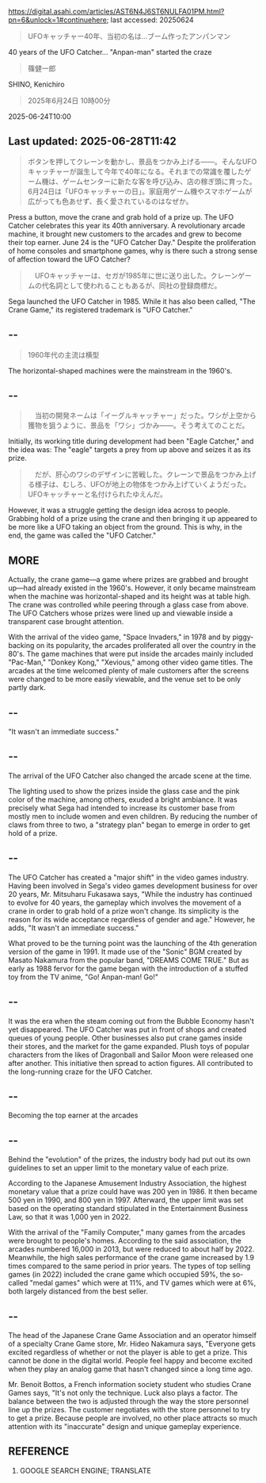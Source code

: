 https://digital.asahi.com/articles/AST6N4J6ST6NULFA01PM.html?pn=6&unlock=1#continuehere; last accessed: 20250624

> UFOキャッチャー40年、当初の名は…ブーム作ったアンパンマン

40 years of the UFO Catcher... "Anpan-man" started the craze

> 篠健一郎

SHINO, Kenichiro

> 2025年6月24日 10時00分

2025-06-24T10:00

## Last updated: 2025-06-28T11:42

> ボタンを押してクレーンを動かし、景品をつかみ上げる――。そんなUFOキャッチャーが誕生して今年で40年になる。それまでの常識を覆したゲーム機は、ゲームセンターに新たな客を呼び込み、店の稼ぎ頭に育った。6月24日は「UFOキャッチャーの日」。家庭用ゲーム機やスマホゲームが広がっても色あせず、長く愛されているのはなぜか。

Press a button, move the crane and grab hold of a prize up. The UFO Catcher celebrates this year its 40th anniversary. A revolutionary arcade machine, it brought new customers to the arcades and grew to become their top earner. June 24 is the "UFO Catcher Day." Despite the proliferation of home consoles and smartphone games, why is there such a strong sense of affection toward the UFO Catcher? 

> 　UFOキャッチャーは、セガが1985年に世に送り出した。クレーンゲームの代名詞として使われることもあるが、同社の登録商標だ。

Sega launched the UFO Catcher in 1985. While it has also been called, "The Crane Game," its registered trademark is "UFO Catcher."

## --

> 1960年代の主流は横型

The horizontal-shaped machines were the mainstream in the 1960's.

## --

> 　当初の開発ネームは「イーグルキャッチャー」だった。ワシが上空から獲物を狙うように、景品を「ワシ」づかみ――。そう考えてのことだ。

Initially, its working title during development had been "Eagle Catcher," and the idea was: The "eagle" targets a prey from up above and seizes it as its prize. 

> 　だが、肝心のワシのデザインに苦戦した。クレーンで景品をつかみ上げる様子は、むしろ、UFOが地上の物体をつかみ上げていくようだった。UFOキャッチャーと名付けられたゆえんだ。

However, it was a struggle getting the design idea across to people. Grabbing hold of a prize using the crane and then bringing it up appeared to be more like a UFO taking an object from the ground. This is why, in the end, the game was called the "UFO Catcher."

## MORE

Actually, the crane game—a game where prizes are grabbed and brought up—had already existed in the 1960's. However, it only became mainstream when the machine was horizontal-shaped and its height was at table high. The crane was controlled while peering through a glass case from above. The UFO Catchers whose prizes were lined up and viewable inside a transparent case brought attention.

With the arrival of the video game, "Space Invaders," in 1978 and by piggy-backing on its popularity, the arcades proliferated all over the country in the 80's. The game machines that were put inside the arcades mainly included "Pac-Man," "Donkey Kong," "Xevious," among other video game titles. The arcades at the time welcomed plenty of male customers after the screens were changed to be more easily viewable, and the venue set to be only partly dark.

## --

"It wasn't an immediate success."

## --

The arrival of the UFO Catcher also changed the arcade scene at the time.

The lighting used to show the prizes inside the glass case and the pink color of the machine, among others, exuded a bright ambiance. It was precisely what Sega had intended to increase its customer base from mostly men to include women and even children. By reducing the number of claws from three to two, a "strategy plan" began to emerge in order to get hold of a prize. 

## --

The UFO Catcher has created a "major shift" in the video games industry. Having been involved in Sega's video games development business for over 20 years, Mr. Mitsuharu Fukasawa says, "While the industry has continued to evolve for 40 years, the gameplay which involves the movement of a crane in order to grab hold of a prize won't change. Its simplicity is the reason for its wide acceptance regardless of gender and age." However, he adds, "It wasn't an immediate success."

What proved to be the turning point was the launching of the 4th generation version of the game in 1991. It made use of the "Sonic" BGM created by Masato Nakamura from the popular band, "DREAMS COME TRUE." But as early as 1988 fervor for the game began with the introduction of a stuffed toy from the TV anime, "Go! Anpan-man! Go!"

## --

It was the era when the steam coming out from the Bubble Economy hasn't yet disappeared. The UFO Catcher was put in front of shops and created queues of young people. Other businesses also put crane games inside their stores, and the market for the game expanded. Plush toys of popular characters from the likes of Dragonball and Sailor Moon were released one after another. This initiative then spread to action figures. All contributed to the long-running craze for the UFO Catcher.

## --

Becoming the top earner at the arcades

## --

Behind the "evolution" of the prizes, the industry body had put out its own guidelines to set an upper limit to the monetary value of each prize. 

According to the Japanese Amusement Industry Association, the highest monetary value that a prize could have was 200 yen in 1986. It then became 500 yen in 1990, and 800 yen in 1997. Afterward, the upper limit was set based on the operating standard stipulated in the Entertainment Business Law, so that it was 1,000 yen in 2022. 

With the arrival of the "Family Computer," many games from the arcades were brought to people's homes. According to the said association, the arcades numbered 16,000 in 2013, but were reduced to about half by 2022. Meanwhile, the high sales performance of the crane game increased by 1.9 times compared to the same period in prior years. The types of top selling games (in 2022) included the crane game which occupied 59%, the so-called "medal games" which were at 11%, and TV games which were at 6%, both largely distanced from the best seller.

## --

The head of the Japanese Crane Game Association and an operator himself of a specialty Crane Game store, Mr. Hideo Nakamura says, "Everyone gets excited regardless of whether or not the player is able to get a prize. This cannot be done in the digital world. People feel happy and become excited when they play an analog game that hasn't changed since a long time ago.

Mr. Benoit Bottos, a French information society student who studies Crane Games says, "It's not only the technique. Luck also plays a factor. The balance between the two is adjusted through the way the store personnel line up the prizes. The customer negotiates with the store personnel to try to get a prize. Because people are involved, no other place attracts so much attention with its "inaccurate" design and unique gameplay experience. 

## REFERENCE

1) GOOGLE SEARCH ENGINE; TRANSLATE